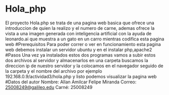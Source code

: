 # Hola_php
El proyecto Hola.php se trata de una pagina web basica que ofrece una introduccion de quien la realizo y el numero de carne,
ademas ofrece la vista a una imagen generada con inteligencia artificial con la ayuda de leonardo.ai que muestra a un gato en un carro mientras codifica esta pagina web
#Prerequisitos
Para poder correr o ver en funcionamiento esta pagina web debemos instalar un servidor ubuntu y en el instalar php,apache2 
#Pasos 
Una vez ya instalados estos dos programas vamos a subir estos dos archivos al servidor y almacenarlos en una carpeta 
buscamos la direccion ip de nuestro servidor y la colocamos en el navegador seguido de la carpeta y el nombre del archivo 
por ejemplo 192.168.0.9/actividad3/hola.php
y listo podemos visualizar la pagina web
#Datos del autor
Nombre: Allan Amilcar Felipe Miranda
Correo: 25008249@galileo.edu
Carné: 25008249
